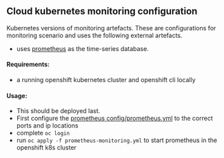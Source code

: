 ## Cloud kubernetes monitoring configuration
Kubernetes versions of monitoring artefacts. These are configurations for monitoring scenario and uses the following external artefacts.
* uses [prometheus](https://prometheus.io) as the time-series database. 

#### Requirements: 
* a running openshift kubernetes cluster and openshift cli locally

#### Usage:
* This should be deployed last. 
* First configure the [prometheus config/prometheus.yml](./prometheus/prometheus.yml) to the correct ports and ip locations 
* complete `oc login` 
* run `oc apply -f prometheus-monitoring.yml` to start prometheus in the openshift k8s cluster